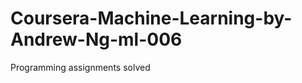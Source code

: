 Coursera-Machine-Learning-by-Andrew-Ng-ml-006
=============================================

Programming assignments solved
